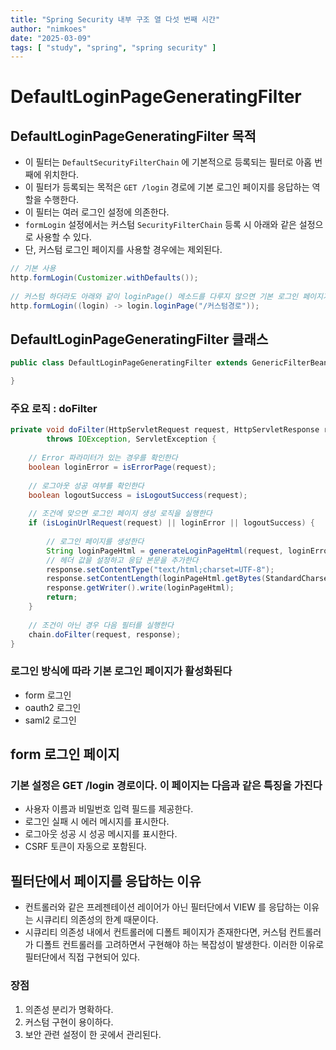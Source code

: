 ```yaml
---
title: "Spring Security 내부 구조 열 다섯 번째 시간"
author: "nimkoes"
date: "2025-03-09"
tags: [ "study", "spring", "spring security" ]
---
```


# DefaultLoginPageGeneratingFilter

## DefaultLoginPageGeneratingFilter 목적

- 이 필터는 `DefaultSecurityFilterChain` 에 기본적으로 등록되는 필터로 아홉 번째에 위치한다.
- 이 필터가 등록되는 목적은 `GET /login` 경로에 기본 로그인 페이지를 응답하는 역할을 수행한다.
- 이 필터는 여러 로그인 설정에 의존한다.
- `formLogin` 설정에서는 커스텀 `SecurityFilterChain` 등록 시 아래와 같은 설정으로 사용할 수 있다.
- 단, 커스텀 로그인 페이지를 사용할 경우에는 제외된다.

```java
// 기본 사용
http.formLogin(Customizer.withDefaults());
    
// 커스텀 하더라도 아래와 같이 loginPage() 메소드를 다루지 않으면 기본 로그인 페이지가 활성화된다
http.formLogin((login) -> login.loginPage("/커스텀경로"));
```

## DefaultLoginPageGeneratingFilter 클래스

```java
public class DefaultLoginPageGeneratingFilter extends GenericFilterBean {

}
```

### 주요 로직 : doFilter

```java
private void doFilter(HttpServletRequest request, HttpServletResponse response, FilterChain chain)
        throws IOException, ServletException {
    
    // Error 파라미터가 있는 경우를 확인한다
    boolean loginError = isErrorPage(request);
    
    // 로그아웃 성공 여부를 확인한다
    boolean logoutSuccess = isLogoutSuccess(request);
    
    // 조건에 맞으면 로그인 페이지 생성 로직을 실행한다
    if (isLoginUrlRequest(request) || loginError || logoutSuccess) {
    
        // 로그인 페이지를 생성한다
        String loginPageHtml = generateLoginPageHtml(request, loginError, logoutSuccess);
        // 헤더 값을 설정하고 응답 본문을 추가한다
        response.setContentType("text/html;charset=UTF-8");
        response.setContentLength(loginPageHtml.getBytes(StandardCharsets.UTF_8).length);
        response.getWriter().write(loginPageHtml);
        return;
    }
    
    // 조건이 아닌 경우 다음 필터를 실행한다
    chain.doFilter(request, response);
}
```

### 로그인 방식에 따라 기본 로그인 페이지가 활성화된다
- form 로그인
- oauth2 로그인
- saml2 로그인

## form 로그인 페이지

### 기본 설정은 GET /login 경로이다. 이 페이지는 다음과 같은 특징을 가진다

- 사용자 이름과 비밀번호 입력 필드를 제공한다.
- 로그인 실패 시 에러 메시지를 표시한다.
- 로그아웃 성공 시 성공 메시지를 표시한다.
- CSRF 토큰이 자동으로 포함된다.

## 필터단에서 페이지를 응답하는 이유

- 컨트롤러와 같은 프레젠테이션 레이어가 아닌 필터단에서 VIEW 를 응답하는 이유는 시큐리티 의존성의 한계 때문이다.
- 시큐리티 의존성 내에서 컨트롤러에 디폴트 페이지가 존재한다면, 커스텀 컨트롤러가 디폴트 컨트롤러를 고려하면서 구현해야 하는 복잡성이 발생한다. 이러한 이유로 필터단에서 직접 구현되어 있다.

### 장점
1. 의존성 분리가 명확하다.
2. 커스텀 구현이 용이하다.
3. 보안 관련 설정이 한 곳에서 관리된다.
